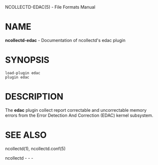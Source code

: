 NCOLLECTD-EDAC(5) - File Formats Manual

# NAME

**ncollectd-edac** - Documentation of ncollectd's edac plugin

# SYNOPSIS

	load-plugin edac
	plugin edac

# DESCRIPTION

The **edac** plugin collect report correctable and uncorrectable memory
errors from the Error Detection And Correction (EDAC) kernel subsystem.

# SEE ALSO

ncollectd(1),
ncollectd.conf(5)

ncollectd - - -
